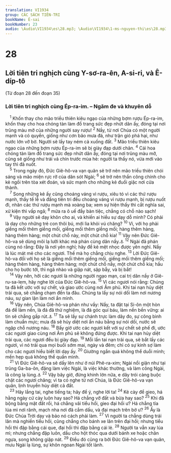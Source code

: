 ```yaml
---
translation: VI1934
group: CÁC SÁCH TIÊN-TRI
bookName: Ê-sai 
bookNumber: 23
audio: \Audio\VI1934\es\28.mp3; \Audio\VI1934\1-ms-nguyen-thi\es\28.mp3
---
```


<div class="title"><h1>28</h1><h2>Lời tiên tri nghịch cùng Y-sơ-ra-ên, A-si-ri, và Ê-díp-tô</h2><p>(Từ đoạn 28 đến đoạn 35)</p><h3>Lời tiên tri nghịch cùng Ép-ra-im. – Ngăm đe và khuyên dỗ</h3></div>
<span class="verse es_28_1"> <sup>1</sup> Khốn thay cho mão triều thiên kiêu ngạo của những bợm rượu Ép-ra-im, khốn thay cho hoa chóng tàn làm đồ trang sức đẹp nhứt dân ấy, đóng tại nơi trũng màu mỡ của những người say rượu! </span>
<span class="verse es_28_2"><sup>2</sup> Nầy, từ nơi Chúa có một người mạnh và có quyền, giống như cơn bão mưa đá, như trận gió phá hại, như nước lớn vỡ bờ. Người sẽ lấy tay ném cả xuống đất. </span>
<span class="verse es_28_3"><sup>3</sup> Mão triều thiên kiêu ngạo của những bợm rượu Ép-ra-im sẽ bị giày đạp dưới chân. </span>
<span class="verse es_28_4"><sup>4</sup> Cái hoa chóng tàn làm đồ trang sức đẹp nhứt dân ấy, đóng tại nơi trũng màu mỡ, cũng sẽ giống như trái vả chín trước mùa hè: người ta thấy nó, vừa mới vào tay thì đã nuốt. <br/></span>
<span class="verse es_28_5"> <sup>5</sup> Trong ngày đó, Đức Giê-hô-va vạn quân sẽ trở nên mão triều thiên chói sáng và mão miện rực rỡ của dân sót Ngài; </span>
<span class="verse es_28_6"><sup>6</sup> sẽ trở nên thần công chính cho kẻ ngồi trên tòa xét đoán, và sức mạnh cho những kẻ đuổi giặc nơi cửa thành. <br/></span>
<span class="verse es_28_7"> <sup>7</sup> Song những kẻ ấy cũng choáng váng vì rượu, xiêu tó vì các thứ rượu mạnh, thầy tế lễ và đấng tiên tri đều choáng váng vì rượu mạnh, bị rượu nuốt đi, nhân các thứ rượu mạnh mà xoàng ba; xem sự hiện thấy thì cắt nghĩa sai, xử kiện thì vấp ngã; </span>
<span class="verse es_28_8"><sup>8</sup> mửa ra ô uế đầy bàn tiệc, chẳng có chỗ nào sạch! <br/></span>
<span class="verse es_28_9"> <sup>9</sup> Vậy người sẽ dạy khôn cho ai, và khiến ai hiểu sự dạy dỗ mình? Có phải là dạy cho những trẻ con thôi bú, mới lìa khỏi vú chăng? </span>
<span class="verse es_28_10"><sup>10</sup> Vì, với họ phải giềng mối thêm giềng mối, giềng mối thêm giềng mối; hàng thêm hàng, hàng thêm hàng; một chút chỗ này, một chút chỗ kia! </span>
<span class="verse es_28_11"><sup>11</sup> Vậy nên Đức Giê-hô-va sẽ dùng môi lạ lưỡi khác mà phán cùng dân nầy.<a data-toggle="tooltip" data-placement="bottom" title="1Co 14:21">⚓</a></span>
<span class="verse es_28_12"><sup>12</sup> Ngài đã phán cùng nó rằng: Đây là nơi yên nghỉ; hãy để kẻ mệt nhọc được yên nghỉ. Nầy là lúc mát mẻ cho các ngươi. Thế mà họ chẳng chịu nghe. </span>
<span class="verse es_28_13"><sup>13</sup> Lời Đức Giê-hô-va đối với họ sẽ là giềng mối thêm giềng mối, giềng mối thêm giềng mối; hàng thêm hàng, hàng thêm hàng; một chút chỗ nầy, một chút chỗ kia; hầu cho họ bước tới, thì ngã nhào và giập nát, sập bẫy, và bị bắt! <br/></span>
<span class="verse es_28_14"> <sup>14</sup> Vậy nên, hỡi các ngươi là những người ngạo mạn, cai trị dân nầy ở Giê-ru-sa-lem, hãy nghe lời của Đức Giê-hô-va. </span>
<span class="verse es_28_15"><sup>15</sup> Vì các ngươi nói rằng: Chúng ta đã kết ước với sự chết, và giao ước cùng nơi Âm phủ. Khi tai nạn hủy diệt trải qua, sẽ chẳng chạm đến ta đâu. Chúng ta lấy sự nói dối làm nơi nương náu, sự gian lận làm nơi ẩn mình. <br/></span>
<span class="verse es_28_16"> <sup>16</sup> Vậy nên, Chúa Giê-hô-va phán như vầy: Nầy, ta đặt tại Si-ôn một hòn đá để làm nền, là đá đã thử nghiệm, là đá góc quí báu, làm nền bền vững: ai tin sẽ chẳng gấp rút.<a data-toggle="tooltip" data-placement="bottom" title="Thi 118:22-23; Ro 9:33; 10:11; 1Phi 2:6">⚓</a></span>
<span class="verse es_28_17"><sup>17</sup> Ta sẽ lấy sự chánh trực làm dây đo, sự công bình làm chuẩn mực; mưa đá sẽ hủy diệt nơi ẩn náu bằng sự nói dối, nước sẽ ngập chỗ nương náu. </span>
<span class="verse es_28_18"><sup>18</sup> Bấy giờ ước các ngươi kết với sự chết sẽ phế đi, ước các ngươi giao cùng nơi Âm phủ sẽ không đứng được. Khi tai nạn hủy diệt trải qua, các ngươi đều bị giày đạp. </span>
<span class="verse es_28_19"><sup>19</sup> Mỗi lần tai nạn trải qua, sẽ bắt lấy các ngươi, vì nó trải qua mọi buổi sớm mai, ngày và đêm; chỉ có sự kinh sợ làm cho các ngươi hiểu biết lời dạy ấy. </span>
<span class="verse es_28_20"><sup>20</sup> Giường ngắn quá không thể duỗi mình; mền hẹp quá không thể quấn mình. <br/></span>
<span class="verse es_28_21"> <sup>21</sup> Vì Đức Giê-hô-va sẽ dấy lên như ở núi Phê-ra-xim; Ngài nổi giận như tại trũng Ga-ba-ôn, đặng làm việc Ngài, là việc khác thường, và làm công Ngài, là công lạ lùng.<a data-toggle="tooltip" data-placement="bottom" title="2Sa 5:20; 1Su 14:11; Gios 10:10-12">⚓</a></span>
<span class="verse es_28_22"><sup>22</sup> Vậy bây giờ, đừng khinh lờn nữa, e dây trói càng buộc chặt các ngươi chăng; vì ta có nghe từ nơi Chúa, là Đức Giê-hô-va vạn quân, lịnh truyền hủy diệt cả đất. <br/></span>
<span class="verse es_28_23"> <sup>23</sup> Hãy lắng tai, nghe tiếng ta; hãy để ý, nghe lời ta! </span>
<span class="verse es_28_24"><sup>24</sup> Kẻ cày để gieo, há hằng ngày cứ cày luôn hay sao? Há chẳng vỡ đất và bừa hay sao? </span>
<span class="verse es_28_25"><sup>25</sup> Khi đã bộng bằng mặt đất rồi, há chẳng vãi tiểu hồi, gieo đại hồi ư? Há chẳng tỉa lúa mì nơi rãnh, mạch nha nơi đã cắm dấu, và đại mạch trên bờ ư? </span>
<span class="verse es_28_26"><sup>26</sup> Ấy là Đức Chúa Trời dạy và bảo nó cách phải làm. </span>
<span class="verse es_28_27"><sup>27</sup> Vì người ta chẳng dùng trái lăn mà nghiền tiểu hồi, cũng chẳng cho bánh xe lăn trên đại hồi; nhưng tiểu hồi thì đập bằng cái que, đại hồi thì đập bằng cái lẻ. </span>
<span class="verse es_28_28"><sup>28</sup> Người ta vẫn xay lúa mì; nhưng chẳng đập luôn, dầu cho hột thóc qua dưới bánh xe hoặc chân ngựa, song không giập nát. </span>
<span class="verse es_28_29"><sup>29</sup> Điều đó cũng ra bởi Đức Giê-hô-va vạn quân, mưu Ngài lạ lùng, sự khôn ngoan Ngài tốt lành. <br/></span>
